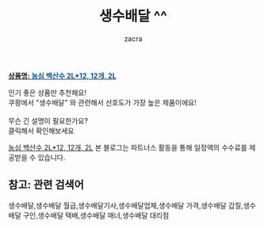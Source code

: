 ﻿---
layout: post
title:  "생수배달 ^^"
author: zacra
categories: [ 아이템 ]
tags: [생수배달,생수배달 월급,생수배달기사,생수배달업체,생수배달 가격,생수배달 갑질,생수배달 구인,생수배달 택배,생수배달 매너,생수배달 대리점]
image: https://static.coupangcdn.com/image/product/image/vendoritem/2017/09/08/3000165213/a6ab6b00-aef8-465d-83d5-99de110e51b9.jpg 
description: "쿠팡에서 생수배달 관련 키워드로 가장 고객 선호도가 높은 제품이랍니다."
rating: 4.5
---

<a href="https://link.coupang.com/re/AFFSDP?lptag=AF8407795&pageKey=2313683331&itemId=3991807236&vendorItemId=74249412520&traceid=V0-153-f4df60fd2e7e28a2"><b>상품명: <font color='#01579B'>농심 백산수 2L*12, 12개, 2L</font></b></a>

인기 좋은 상품만 추천해요!<br/>
쿠팡에서 "생수배달" 와 관련해서 선호도가 가장 높은 제품이에요!<br/><br/>
무슨 긴 설명이 필요한가요?  
클릭해서 확인해보세요


<a href="https://link.coupang.com/re/AFFSDP?lptag=AF8407795&pageKey=2313683331&itemId=3991807236&vendorItemId=74249412520&traceid=V0-153-f4df60fd2e7e28a2">농심 백산수 2L*12, 12개, 2L</a>
본 블로그는 파트너스 활동을 통해 일정액의 수수료를 제공받을 수 있습니다.

## 참고: 관련 검색어    
생수배달,생수배달 월급,생수배달기사,생수배달업체,생수배달 가격,생수배달 갑질,생수배달 구인,생수배달 택배,생수배달 매너,생수배달 대리점